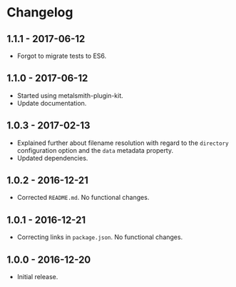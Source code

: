 Changelog
=========


1.1.1 - 2017-06-12
------------------

* Forgot to migrate tests to ES6.


1.1.0 - 2017-06-12
------------------

* Started using metalsmith-plugin-kit.
* Update documentation.


1.0.3 - 2017-02-13
------------------

* Explained further about filename resolution with regard to the `directory` configuration option and the `data` metadata property.
* Updated dependencies.


1.0.2 - 2016-12-21
------------------

* Corrected `README.md`.  No functional changes.


1.0.1 - 2016-12-21
------------------

* Correcting links in `package.json`.  No functional changes.


1.0.0 - 2016-12-20
------------------

* Initial release.
